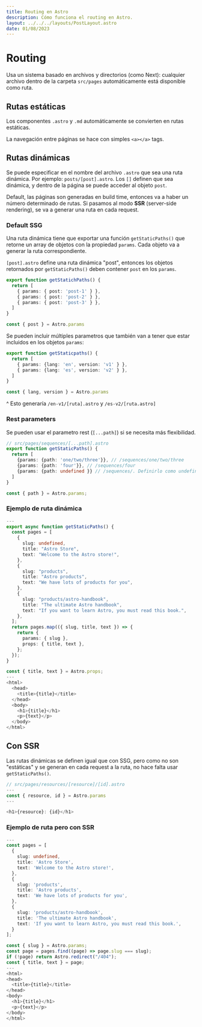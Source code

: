 ```yaml
---
title: Routing en Astro
description: Cómo funciona el routing en Astro.
layout: ../../../layouts/PostLayout.astro
date: 01/08/2023
---
```


# Routing

Usa un sistema basado en archivos y directorios (como Next): cualquier archivo
dentro de la carpeta `src/pages` automáticamente está disponible como ruta.

## Rutas estáticas

Los componentes `.astro` y `.md` automáticamente se convierten en rutas estáticas.

La navegación entre páginas se hace con simples `<a></a>` tags.

## Rutas dinámicas

Se puede especificar en el nombre del archivo `.astro` que sea una ruta dinámica.
Por ejemplo: `posts/[post].astro`. Los `[]` definen que sea dinámica, y dentro de la página
se puede acceder al objeto `post`.

Default, las páginas son generadas en build time, entonces va  a haber un número determinado
de rutas. Si pasamos al modo **SSR** (server-side rendering), se va a generar una ruta en cada request.

### Default SSG

Una ruta dinámica tiene que exportar una función `getStaticPaths()` que retorne un
array de objetos con la propiedad `params`. Cada objeto va a generar la ruta correspondiente.

`[post].astro` define una ruta dinámica "post", entonces los objetos retornados por `getStaticPaths()`
deben contener `post` en los `params`.

```typescript
export function getStatichPaths() {
  return [
    { params: { post: 'post-1' } },
    { params: { post: 'post-2' } },
    { params: { post: 'post-3' } },
  ]
}

const { post } = Astro.params
```

Se pueden incluir múltiples parametros que también van a tener que estar incluidos
en los objetos `params`:

```typescript
export function getStaticpaths() {
  return [
    { params: {lang: 'en', version: 'v1' } },
    { params: {lang: 'es', version: 'v2' } },
  ]
}

const { lang, version } = Astro.params
```

^ Esto generaría `/en-v1/[ruta].astro` y `/es-v2/[ruta.astro]`

### Rest parameters

Se pueden usar el parametro rest (`[...path]`) si se necesita más flexibilidad.

```typescript
// src/pages/sequences/[...path].astro
export function getStaticPaths() {
  return [
    {params: {path: 'one/two/three'}}, // /sequences/one/two/three
    {params: {path: 'four'}}, // /sequences/four
    {params: {path: undefined }} // /sequences/. Definirlo como undefined lo iguala al top level.
  ]
}

const { path } = Astro.params;
```

### Ejemplo de ruta dinámica

```ts
---
export async function getStaticPaths() {
  const pages = [
    {
      slug: undefined,
      title: "Astro Store",
      text: "Welcome to the Astro store!",
    },
    {
      slug: "products",
      title: "Astro products",
      text: "We have lots of products for you",
    },
    {
      slug: "products/astro-handbook",
      title: "The ultimate Astro handbook",
      text: "If you want to learn Astro, you must read this book.",
    },
  ];
  return pages.map(({ slug, title, text }) => {
    return {
      params: { slug },
      props: { title, text },
    };
  });
}

const { title, text } = Astro.props;
---
<html>
  <head>
    <title>{title}</title>
  </head>
  <body>
    <h1>{title}</h1>
    <p>{text}</p>
  </body>
</html>
```

## Con SSR

Las rutas dinámicas se definen igual que con SSG, pero como no son "estáticas" y se generan
en cada request a la ruta, no hace falta usar `getStaticPaths()`.

```ts
// src/pages/resources/[resource]/[id].astro
---
const { resource, id } = Astro.params
---

<h1>{resource}: {id}</h1>
```

### Ejemplo de ruta pero con SSR

```ts
---
const pages = [
  {
    slug: undefined,
    title: 'Astro Store',
    text: 'Welcome to the Astro store!',
  },
  {
    slug: 'products',
    title: 'Astro products',
    text: 'We have lots of products for you',
  },
  {
    slug: 'products/astro-handbook',
    title: 'The ultimate Astro handbook',
    text: 'If you want to learn Astro, you must read this book.',
  }
];

const { slug } = Astro.params;
const page = pages.find((page) => page.slug === slug);
if (!page) return Astro.redirect("/404");
const { title, text } = page;
---
<html>
<head>
  <title>{title}</title>
</head>
<body>
  <h1>{title}</h1>
  <p>{text}</p>
</body>
</html>
```
